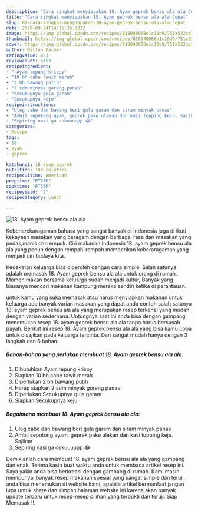 ```yaml
---
description: "Cara singkat menyiapakan 18. Ayam geprek bensu ala ala Cepat"
title: "Cara singkat menyiapakan 18. Ayam geprek bensu ala ala Cepat"
slug: 87-cara-singkat-menyiapakan-18-ayam-geprek-bensu-ala-ala-cepat
date: 2020-09-24T14:15:36.803Z
image: https://img-global.cpcdn.com/recipes/818040068e1c10d9/751x532cq70/18-ayam-geprek-bensu-ala-ala-foto-resep-utama.jpg
thumbnail: https://img-global.cpcdn.com/recipes/818040068e1c10d9/751x532cq70/18-ayam-geprek-bensu-ala-ala-foto-resep-utama.jpg
cover: https://img-global.cpcdn.com/recipes/818040068e1c10d9/751x532cq70/18-ayam-geprek-bensu-ala-ala-foto-resep-utama.jpg
author: Milton Palmer
ratingvalue: 4.3
reviewcount: 6153
recipeingredient:
- " Ayam tepung krispy"
- "10 bh cabe rawit merah"
- "2 bh bawang putih"
- "2 sdm minyak goreng panas"
- "Secukupnya gula garam"
- "Secukupnya keju"
recipeinstructions:
- "Uleg cabe dan bawang beri gula garam dan siram minyak panas"
- "Ambil sepotong ayam, geprek pake ulekan dan kasi topping keju. Sajikan"
- "Sepiring nasi ga cukuuuupp 😂"
categories:
- Recipe
tags:
- 18
- ayam
- geprek

katakunci: 18 ayam geprek 
nutrition: 183 calories
recipecuisine: American
preptime: "PT27M"
cooktime: "PT35M"
recipeyield: "2"
recipecategory: Lunch

---
```



![18. Ayam geprek bensu ala ala](https://img-global.cpcdn.com/recipes/818040068e1c10d9/751x532cq70/18-ayam-geprek-bensu-ala-ala-foto-resep-utama.jpg)

Kebenarekaragaman bahasa yang sangat banyak di Indonesia juga di ikuti kekayaan masakan yang beragam dengan berbagai rasa dari masakan yang pedas,manis dan empuk. Ciri makanan Indonesia 18. ayam geprek bensu ala ala yang penuh dengan rempah-rempah memberikan keberaragaman yang menjadi ciri budaya kita.




Kedekatan keluarga bisa diperoleh dengan cara simple. Salah satunya adalah memasak 18. Ayam geprek bensu ala ala untuk orang di rumah. Momen makan bersama keluarga sudah menjadi kultur, Banyak yang biasanya mencari makanan kampung mereka sendiri ketika di perantauan.

untuk kamu yang suka memasak atau harus menyiapkan makanan untuk keluarga ada banyak varian masakan yang dapat anda contoh salah satunya 18. ayam geprek bensu ala ala yang merupakan resep terkenal yang mudah dengan varian sederhana. Untungnya saat ini anda bisa dengan gampang menemukan resep 18. ayam geprek bensu ala ala tanpa harus bersusah payah.
Berikut ini resep 18. Ayam geprek bensu ala ala yang bisa kamu coba untuk disajikan pada keluarga tercinta. Dan sangat mudah hanya dengan 3 langkah dan 6 bahan.


<!--inarticleads1-->

##### Bahan-bahan yang perlukan membuat 18. Ayam geprek bensu ala ala:

1. Dibutuhkan  Ayam tepung krispy
1. Siapkan 10 bh cabe rawit merah
1. Diperlukan 2 bh bawang putih
1. Harap siapkan 2 sdm minyak goreng panas
1. Diperlukan Secukupnya gula garam
1. Siapkan Secukupnya keju




<!--inarticleads2-->

##### Bagaimana membuat  18. Ayam geprek bensu ala ala:

1. Uleg cabe dan bawang beri gula garam dan siram minyak panas
1. Ambil sepotong ayam, geprek pake ulekan dan kasi topping keju. Sajikan
1. Sepiring nasi ga cukuuuupp 😂




Demikianlah cara membuat 18. ayam geprek bensu ala ala yang gampang dan enak. Terima kasih buat waktu anda untuk membaca artikel resep ini. Saya yakin anda bisa berkreasi dengan gampang di rumah. Kami masih mempunyai banyak resep makanan spesial yang sangat simple dan teruji, anda bisa menemukan di website kami, apabila artikel bermanfaat jangan lupa untuk share dan simpan halaman website ini karena akan banyak update terbaru untuk resep-resep pilihan yang terbukti dan teruji. Siap Memasak !!. 
